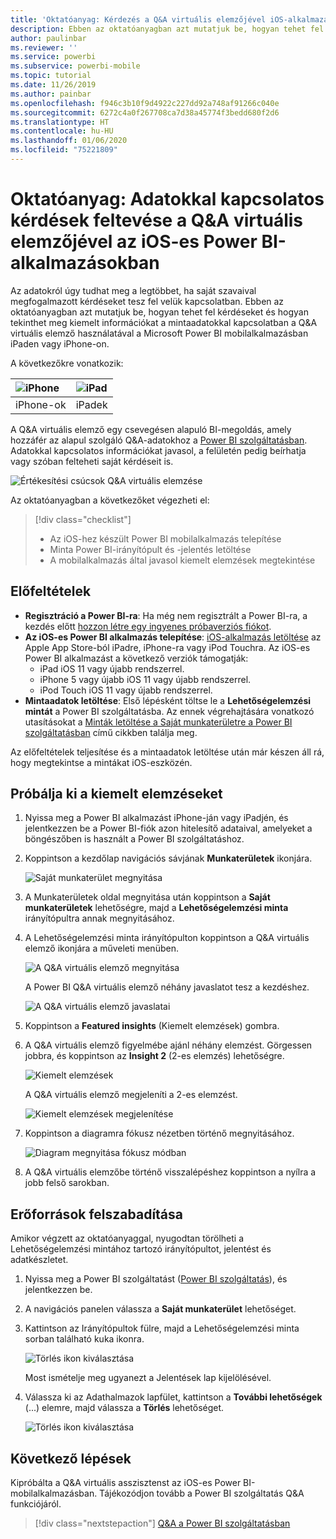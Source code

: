 ```yaml
---
title: 'Oktatóanyag: Kérdezés a Q&A virtuális elemzőjével iOS-alkalmazásokban'
description: Ebben az oktatóanyagban azt mutatjuk be, hogyan tehet fel a saját szavaival megfogalmazott kérdéseket a mintaadatokkal kapcsolatban az iOS-eszközökön futó Power BI mobilalkalmazás Q&A virtuális elemzőjét használva.
author: paulinbar
ms.reviewer: ''
ms.service: powerbi
ms.subservice: powerbi-mobile
ms.topic: tutorial
ms.date: 11/26/2019
ms.author: painbar
ms.openlocfilehash: f946c3b10f9d4922c227dd92a748af91266c040e
ms.sourcegitcommit: 6272c4a0f267708ca7d38a45774f3bedd680f2d6
ms.translationtype: HT
ms.contentlocale: hu-HU
ms.lasthandoff: 01/06/2020
ms.locfileid: "75221809"
---
```

# <a name="tutorial-ask-questions-about-your-data-with-the-qa-virtual-analyst-in-the-power-bi-ios-apps"></a>Oktatóanyag: Adatokkal kapcsolatos kérdések feltevése a Q&A virtuális elemzőjével az iOS-es Power BI-alkalmazásokban

Az adatokról úgy tudhat meg a legtöbbet, ha saját szavaival megfogalmazott kérdéseket tesz fel velük kapcsolatban. Ebben az oktatóanyagban azt mutatjuk be, hogyan tehet fel kérdéseket és hogyan tekinthet meg kiemelt információkat a mintaadatokkal kapcsolatban a Q&A virtuális elemző használatával a Microsoft Power BI mobilalkalmazásban iPaden vagy iPhone-on. 

A következőkre vonatkozik:

| ![iPhone](./media/tutorial-mobile-apps-ios-qna/iphone-logo-50-px.png) | ![iPad](./media/tutorial-mobile-apps-ios-qna/ipad-logo-50-px.png) |
|:--- |:--- |
| iPhone-ok |iPadek |

A Q&A virtuális elemző egy csevegésen alapuló BI-megoldás, amely hozzáfér az alapul szolgáló Q&A-adatokhoz a [Power BI szolgáltatásban](https://powerbi.com). Adatokkal kapcsolatos információkat javasol, a felületén pedig beírhatja vagy szóban felteheti saját kérdéseit is.

![Értékesítési csúcsok Q&A virtuális elemzése](./media/tutorial-mobile-apps-ios-qna/power-bi-ios-q-n-a-top-sale-intro.png)

Az oktatóanyagban a következőket végezheti el:

> [!div class="checklist"]
> * Az iOS-hez készült Power BI mobilalkalmazás telepítése
> * Minta Power BI-irányítópult és -jelentés letöltése
> * A mobilalkalmazás által javasol kiemelt elemzések megtekintése

## <a name="prerequisites"></a>Előfeltételek

* **Regisztráció a Power BI-ra**: Ha még nem regisztrált a Power BI-ra, a kezdés előtt [hozzon létre egy ingyenes próbaverziós fiókot](https://app.powerbi.com/signupredirect?pbi_source=web).
* **Az iOS-es Power BI alkalmazás telepítése**: [iOS-alkalmazás letöltése](https://apps.apple.com/app/microsoft-power-bi/id929738808) az Apple App Store-ból iPadre, iPhone-ra vagy iPod Touchra. Az iOS-es Power BI alkalmazást a következő verziók támogatják:
  * iPad iOS 11 vagy újabb rendszerrel.
  * iPhone 5 vagy újabb iOS 11 vagy újabb rendszerrel. 
  * iPod Touch iOS 11 vagy újabb rendszerrel.
* **Mintaadatok letöltése**: Első lépésként töltse le a **Lehetőségelemzési mintát** a Power BI szolgáltatásba. Az ennek végrehajtására vonatkozó utasításokat a [Minták letöltése a Saját munkaterületre a Power BI szolgáltatásban](./mobile-apps-download-samples.md) című cikkben találja meg.


Az előfeltételek teljesítése és a mintaadatok letöltése után már készen áll rá, hogy megtekintse a mintákat iOS-eszközén.

## <a name="try-featured-insights"></a>Próbálja ki a kiemelt elemzéseket
1. Nyissa meg a Power BI alkalmazást iPhone-ján vagy iPadjén, és jelentkezzen be a Power BI-fiók azon hitelesítő adataival, amelyeket a böngészőben is használt a Power BI szolgáltatáshoz.

2. Koppintson a kezdőlap navigációs sávjának **Munkaterületek** ikonjára.

    ![Saját munkaterület megnyitása](./media/tutorial-mobile-apps-ios-qna/power-bi-qna-open-myworkspace.png)

3. A Munkaterületek oldal megnyitása után koppintson a **Saját munkaterületek** lehetőségre, majd a **Lehetőségelemzési minta** irányítópultra annak megnyitásához.


3. A Lehetőségelemzési minta irányítópulton koppintson a Q&A virtuális elemző ikonjára a műveleti menüben.

    ![A Q&A virtuális elemző megnyitása](./media/tutorial-mobile-apps-ios-qna/power-bi-qna-open-qna.png)

    A Power BI Q&A virtuális elemző néhány javaslatot tesz a kezdéshez.

    ![A Q&A virtuális elemző javaslatai](./media/tutorial-mobile-apps-ios-qna/power-bi-qna-suggestions.png)

3. Koppintson a **Featured insights** (Kiemelt elemzések) gombra.

4. A Q&A virtuális elemző figyelmébe ajánl néhány elemzést. Görgessen jobbra, és koppintson az **Insight 2** (2-es elemzés) lehetőségre.

    ![Kiemelt elemzések](./media/tutorial-mobile-apps-ios-qna/power-bi-ios-qna-suggest-insight-2.png)

   A Q&A virtuális elemző megjeleníti a 2-es elemzést.

    ![Kiemelt elemzések megjelenítése](./media/tutorial-mobile-apps-ios-qna/power-bi-ios-qna-show-insight-2.png)

5. Koppintson a diagramra fókusz nézetben történő megnyitásához.

    ![Diagram megnyitása fókusz módban](./media/tutorial-mobile-apps-ios-qna/power-bi-ios-qna-open-insight-2.png)

6. A Q&A virtuális elemzőbe történő visszalépéshez koppintson a nyílra a jobb felső sarokban.

## <a name="clean-up-resources"></a>Erőforrások felszabadítása

Amikor végzett az oktatóanyaggal, nyugodtan törölheti a Lehetőségelemzési mintához tartozó irányítópultot, jelentést és adatkészletet.

1. Nyissa meg a Power BI szolgáltatást ([Power BI szolgáltatás](https://app.powerbi.com)), és jelentkezzen be.

2. A navigációs panelen válassza a **Saját munkaterület** lehetőséget.

3. Kattintson az Irányítópultok fülre, majd a Lehetőségelemzési minta sorban található kuka ikonra.

    ![Törlés ikon kiválasztása](./media/tutorial-mobile-apps-ios-qna/power-bi-tutorial-mobile-apps-ios-qna-delete-opportunity-analysis-sample.png)

    Most ismételje meg ugyanezt a Jelentések lap kijelölésével.

4. Válassza ki az Adathalmazok lapfület, kattintson a **További lehetőségek** (...) elemre, majd válassza a **Törlés** lehetőséget.

    ![Törlés ikon kiválasztása](./media/tutorial-mobile-apps-ios-qna/power-bi-tutorial-mobile-apps-ios-qna-delete-opportunity-analysis-sample-datasets.png)

## <a name="next-steps"></a>Következő lépések

Kipróbálta a Q&A virtuális asszisztenst az iOS-es Power BI-mobilalkalmazásban. Tájékozódjon tovább a Power BI szolgáltatás Q&A funkciójáról.
> [!div class="nextstepaction"]
> [Q&A a Power BI szolgáltatásban](../end-user-q-and-a.md)
